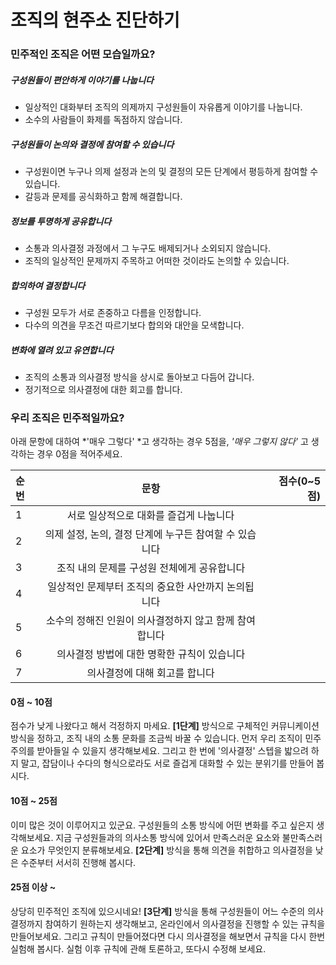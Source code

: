 # 조직의 현주소 진단하기

### 민주적인 조직은 어떤 모습일까요?

##### 구성원들이 편안하게 이야기를 나눕니다 #####
* 일상적인 대화부터 조직의 의제까지 구성원들이 자유롭게 이야기를 나눕니다. 
* 소수의 사람들이 화제를 독점하지 않습니다.

##### 구성원들이 논의와 결정에 참여할 수 있습니다
* 구성원이면 누구나 의제 설정과 논의 및 결정의 모든 단계에서 평등하게 참여할 수 있습니다.
* 갈등과 문제를 공식화하고 함께 해결합니다.

##### 정보를 투명하게 공유합니다
* 소통과 의사결정 과정에서 그 누구도 배제되거나 소외되지 않습니다.
* 조직의 일상적인 문제까지 주목하고 어떠한 것이라도 논의할 수 있습니다. 

##### 합의하여 결정합니다
* 구성원 모두가 서로 존중하고 다름을 인정합니다.
* 다수의 의견을 무조건 따르기보다 합의와 대안을 모색합니다. 

##### 변화에 열려 있고 유연합니다
* 조직의 소통과 의사결정 방식을 상시로 돌아보고 다듬어 갑니다.
* 정기적으로 의사결정에 대한 회고를 합니다.
 

### 우리 조직은 민주적일까요?
아래 문항에 대하여 *'매우 그렇다' *고 생각하는 경우 5점을,
*'매우 그렇지 않다'* 고 생각하는 경우 0점을 적어주세요.

|순번 | 문항                     | 점수(0~5점)  |
| :- | :---------------------: |----------: |
| 1  | 서로 일상적으로 대화를 즐겁게 나눕니다||
| 2  | 의제 설정, 논의, 결정 단계에 누구든 참여할 수 있습니다||
| 3  | 조직 내의 문제를 구성원 전체에게 공유합니다||
| 4  | 일상적인 문제부터 조직의 중요한 사안까지 논의됩니다||
| 5  | 소수의 정해진 인원이 의사결정하지 않고 함께 참여합니다 ||
| 6  | 의사결정 방법에 대한 명확한 규칙이 있습니다 ||
| 7  | 의사결정에 대해 회고를 합니다 | |


#### 0점 ~ 10점 

점수가 낮게 나왔다고 해서 걱정하지 마세요. **[1단계]** 방식으로 구체적인 커뮤니케이션 방식을 정하고, 조직 내의 소통 문화를 조금씩 바꿀 수 있습니다. 먼저 우리 조직이 민주주의를 받아들일 수 있을지 생각해보세요. 그리고 한 번에 '의사결정' 스텝을 밟으려 하지 말고, 잡담이나 수다의 형식으로라도 서로 즐겁게 대화할 수 있는 분위기를 만들어 봅시다.

#### 10점 ~ 25점

이미 많은 것이 이루어지고 있군요. 구성원들의 소통 방식에 어떤 변화를 주고 싶은지 생각해보세요. 지금 구성원들과의 의사소통 방식에 있어서 만족스러운 요소와 불만족스러운 요소가 무엇인지 분류해보세요. **[2단계]** 방식을 통해 의견을 취합하고 의사결정을 낮은 수준부터 서서히 진행해 봅시다.

#### 25점 이상 ~

상당히 민주적인 조직에 있으시네요! **[3단계]** 방식을 통해 구성원들이 어느 수준의 의사결정까지 참여하기 원하는지 생각해보고, 온라인에서 의사결정을 진행할 수 있는 규칙을 만들어보세요. 그리고 규칙이 만들어졌다면 다시 의사결정을 해보면서 규칙을 다시 한번 실험해 봅시다. 실험 이후 규칙에 관해 토론하고, 또다시 수정해 보세요.